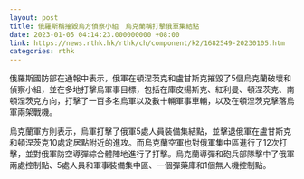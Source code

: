 ```yaml
---
layout: post
title: 俄羅斯稱摧毀烏方偵察小組　烏克蘭稱打擊俄軍集結點
date: 2023-01-05 04:14:23.000000000 +08:00
link: https://news.rthk.hk/rthk/ch/component/k2/1682549-20230105.htm
categories: rthk
---
```


俄羅斯國防部在通報中表示，俄軍在頓涅茨克和盧甘斯克摧毀了5個烏克蘭破壞和偵察小組，並在多地打擊烏軍事目標，包括在庫皮揚斯克、紅利曼、頓涅茨克、南頓涅茨克方向，打擊了一百多名烏軍以及數十輛軍事車輛，以及在頓涅茨克擊落烏軍兩架戰機。

烏克蘭軍方則表示，烏軍打擊了俄軍5處人員裝備集結點，並擊退俄軍在盧甘斯克和頓涅茨克10處定居點附近的進攻。而烏克蘭空軍也對俄軍集中區進行了12次打擊，並對俄軍防空導彈綜合體陣地進行了打擊。烏克蘭導彈和砲兵部隊擊中了俄軍兩處控制點、5處人員和軍事裝備集中區、一個彈藥庫和1個無人機控制點。
